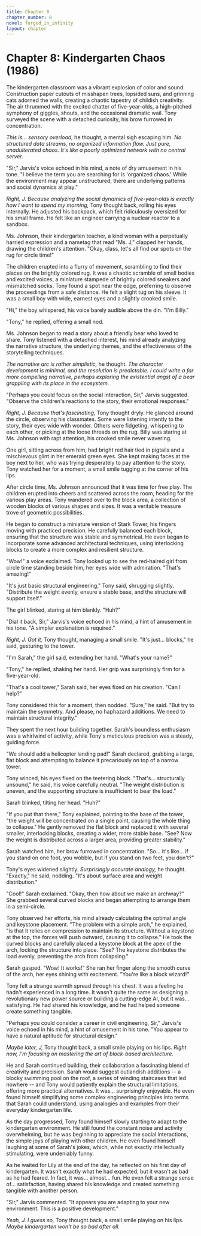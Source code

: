 ```yaml
---
title: Chapter 8
chapter_number: 8
novel: forged_in_infinity
layout: chapter
---
```


# **Chapter 8: Kindergarten Chaos (1986)**

The kindergarten classroom was a vibrant explosion of color and sound.
Construction paper cutouts of misshapen trees, lopsided suns, and
grinning cats adorned the walls, creating a chaotic tapestry of childish
creativity. The air thrummed with the excited chatter of five-year-olds,
a high-pitched symphony of giggles, shouts, and the occasional dramatic
wail. Tony surveyed the scene with a detached curiosity, his brow
furrowed in concentration.

*This is... sensory overload,* he thought, a mental sigh escaping him.
*No structured data streams, no organized information flow. Just pure,
unadulterated chaos. It's like a poorly optimized network with no
central server.*

"Sir," Jarvis's voice echoed in his mind, a note of dry amusement in his
tone. "I believe the term you are searching for is 'organized chaos.'
While the environment may appear unstructured, there are underlying
patterns and social dynamics at play."

*Right, J. Because analyzing the social dynamics of five-year-olds is
exactly how I want to spend my morning,* Tony thought back, rolling his
eyes internally. He adjusted his backpack, which felt ridiculously
oversized for his small frame. He felt like an engineer carrying a
nuclear reactor to a sandbox.

Ms. Johnson, their kindergarten teacher, a kind woman with a perpetually
harried expression and a nametag that read "Ms. J," clapped her hands,
drawing the children's attention. "Okay, class, let's all find our spots
on the rug for circle time!"

The children erupted into a flurry of movement, scrambling to find their
places on the brightly colored rug. It was a chaotic scramble of small
bodies and excited voices, a miniature stampede of brightly colored
sneakers and mismatched socks. Tony found a spot near the edge,
preferring to observe the proceedings from a safe distance. He felt a
slight tug on his sleeve. It was a small boy with wide, earnest eyes and
a slightly crooked smile.

"Hi," the boy whispered, his voice barely audible above the din. "I'm
Billy."

"Tony," he replied, offering a small nod.

Ms. Johnson began to read a story about a friendly bear who loved to
share. Tony listened with a detached interest, his mind already
analyzing the narrative structure, the underlying themes, and the
effectiveness of the storytelling techniques.

*The narrative arc is rather simplistic,* he thought. *The character
development is minimal, and the resolution is predictable. I could write
a far more compelling narrative, perhaps exploring the existential angst
of a bear grappling with its place in the ecosystem.*

"Perhaps you could focus on the social interaction, Sir," Jarvis
suggested. "Observe the children's reactions to the story, their
emotional responses."

*Right, J. Because that's fascinating,* Tony thought dryly. He glanced
around the circle, observing his classmates. Some were listening
intently to the story, their eyes wide with wonder. Others were
fidgeting, whispering to each other, or picking at the loose threads on
the rug. Billy was staring at Ms. Johnson with rapt attention, his
crooked smile never wavering.

One girl, sitting across from him, had bright red hair tied in pigtails
and a mischievous glint in her emerald green eyes. She kept making faces
at the boy next to her, who was trying desperately to pay attention to
the story. Tony watched her for a moment, a small smile tugging at the
corner of his lips.

After circle time, Ms. Johnson announced that it was time for free play.
The children erupted into cheers and scattered across the room, heading
for the various play areas. Tony wandered over to the block area, a
collection of wooden blocks of various shapes and sizes. It was a
veritable treasure trove of geometric possibilities.

He began to construct a miniature version of Stark Tower, his fingers
moving with practiced precision. He carefully balanced each block,
ensuring that the structure was stable and symmetrical. He even began to
incorporate some advanced architectural techniques, using interlocking
blocks to create a more complex and resilient structure.

"Wow!" a voice exclaimed. Tony looked up to see the red-haired girl from
circle time standing beside him, her eyes wide with admiration. "That's
amazing!"

"It's just basic structural engineering," Tony said, shrugging slightly.
"Distribute the weight evenly, ensure a stable base, and the structure
will support itself."

The girl blinked, staring at him blankly. "Huh?"

"Dial it back, Sir," Jarvis's voice echoed in his mind, a hint of
amusement in his tone. "A simpler explanation is required."

*Right, J. Got it,* Tony thought, managing a small smile. "It's just...
blocks," he said, gesturing to the tower.

"I'm Sarah," the girl said, extending her hand. "What's your name?"

"Tony," he replied, shaking her hand. Her grip was surprisingly firm for
a five-year-old.

"That's a cool tower," Sarah said, her eyes fixed on his creation. "Can
I help?"

Tony considered this for a moment, then nodded. "Sure," he said. "But
try to maintain the symmetry. And please, no haphazard additions. We
need to maintain structural integrity."

They spent the next hour building together. Sarah's boundless enthusiasm
was a whirlwind of activity, while Tony's meticulous precision was a
steady, guiding force.

"We should add a helicopter landing pad!" Sarah declared, grabbing a
large, flat block and attempting to balance it precariously on top of a
narrow tower.

Tony winced, his eyes fixed on the teetering block. "That's...
structurally unsound," he said, his voice carefully neutral. "The weight
distribution is uneven, and the supporting structure is insufficient to
bear the load."

Sarah blinked, tilting her head. "Huh?"

"If you put that there," Tony explained, pointing to the base of the
tower, "the weight will be concentrated on a single point, causing the
whole thing to collapse." He gently removed the flat block and replaced
it with several smaller, interlocking blocks, creating a wider, more
stable base. "See? Now the weight is distributed across a larger area,
providing greater stability."

Sarah watched him, her brow furrowed in concentration. "So... it's
like... if you stand on one foot, you wobble, but if you stand on two
feet, you don't?"

Tony's eyes widened slightly. *Surprisingly accurate analogy,* he
thought. "Exactly," he said, nodding. "It's about surface area and
weight distribution."

"Cool!" Sarah exclaimed. "Okay, then how about we make an archway?" She
grabbed several curved blocks and began attempting to arrange them in a
semi-circle.

Tony observed her efforts, his mind already calculating the optimal
angle and keystone placement. "The problem with a simple arch," he
explained, "is that it relies on compression to maintain its structure.
Without a keystone at the top, the forces will push outward, causing it
to collapse." He took the curved blocks and carefully placed a keystone
block at the apex of the arch, locking the structure into place. "See?
The keystone distributes the load evenly, preventing the arch from
collapsing."

Sarah gasped. "Wow! It works!" She ran her finger along the smooth curve
of the arch, her eyes shining with excitement. "You're like a block
wizard!"

Tony felt a strange warmth spread through his chest. It was a feeling he
hadn't experienced in a long time. It wasn't quite the same as designing
a revolutionary new power source or building a cutting-edge AI, but it
was... satisfying. He had shared his knowledge, and he had helped
someone create something tangible.

"Perhaps you could consider a career in civil engineering, Sir,"
Jarvis's voice echoed in his mind, a hint of amusement in his tone. "You
appear to have a natural aptitude for structural design."

*Maybe later, J,* Tony thought back, a small smile playing on his lips.
*Right now, I'm focusing on mastering the art of block-based
architecture.*

He and Sarah continued building, their collaboration a fascinating blend
of creativity and precision. Sarah would suggest outlandish additions --
a blocky swimming pool on the roof, a series of winding staircases that
led nowhere -- and Tony would patiently explain the structural
limitations, offering more practical alternatives. It was...
surprisingly enjoyable. He even found himself simplifying some complex
engineering principles into terms that Sarah could understand, using
analogies and examples from their everyday kindergarten life.

As the day progressed, Tony found himself slowly starting to adapt to
the kindergarten environment. He still found the constant noise and
activity overwhelming, but he was beginning to appreciate the social
interactions, the simple joys of playing with other children. He even
found himself laughing at some of Sarah's jokes, which, while not
exactly intellectually stimulating, were undeniably funny.

As he waited for Lily at the end of the day, he reflected on his first
day of kindergarten. It wasn't exactly what he had expected, but it
wasn't as bad as he had feared. In fact, it was... almost... fun. He
even felt a strange sense of... satisfaction, having shared his
knowledge and created something tangible with another person.

"Sir," Jarvis commented. "It appears you are adapting to your new
environment. This is a positive development."

*Yeah, J. I guess so,* Tony thought back, a small smile playing on his
lips. *Maybe kindergarten won't be so bad after all.*

